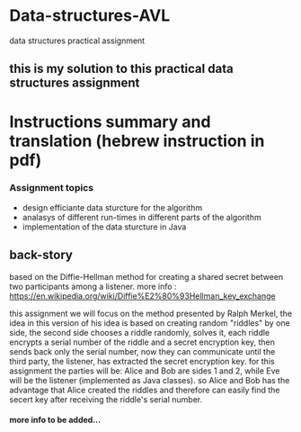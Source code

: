 # Data-structures-AVL
data structures practical assignment

## this is my solution to this practical data structures assignment

# Instructions summary and translation (hebrew instruction in pdf)

### Assignment topics
* design efficiante data sturcture for the algorithm
* analasys of different run-times in different parts of the algorithm
* implementation of the data sturcture in Java

## back-story
based on the Diffie-Hellman method for creating a shared secret between two participants among a listener.
more info : https://en.wikipedia.org/wiki/Diffie%E2%80%93Hellman_key_exchange

this assignment we will focus on the method presented by Ralph Merkel, the idea in this version of his idea is based on creating random "riddles" by one side, the second side chooses a riddle randomly, solves it, each riddle encrypts a serial number of the riddle and a secret encryption key, then sends back only the serial number, now they can communicate until the third party, the listener, has extracted the secret encryption key.
for this assignment the parties will be: Alice and Bob are sides 1 and 2, while Eve will be the listener (implemented as Java classes).
so Alice and Bob has the advantage that Alice created the riddles and therefore can easily find the secert key after receiving the riddle's serial number.

#### more info to be added...


